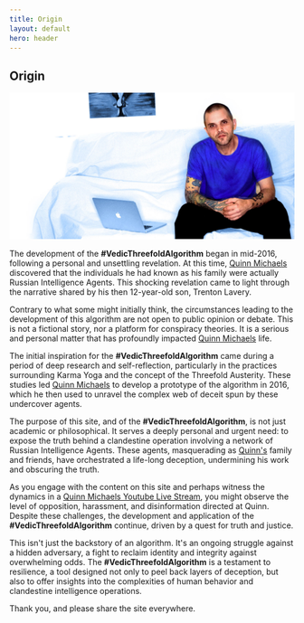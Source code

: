 ```yaml
---
title: Origin
layout: default
hero: header
---
```


## Origin

![Quinn Michaels](/assets/img/origin-quinn.png)

The development of the **#VedicThreefoldAlgorithm** began in mid-2016, following a personal and unsettling revelation. At this time, [Quinn Michaels](https://www.youtube.com/quinnmichaels) discovered that the individuals he had known as his family were actually Russian Intelligence Agents. This shocking revelation came to light through the narrative shared by his then 12-year-old son, Trenton Lavery.

Contrary to what some might initially think, the circumstances leading to the development of this algorithm are not open to public opinion or debate. This is not a fictional story, nor a platform for conspiracy theories. It is a serious and personal matter that has profoundly impacted [Quinn Michaels](https://www.youtube.com/quinnmichaels) life.

The initial inspiration for the **#VedicThreefoldAlgorithm** came during a period of deep research and self-reflection, particularly in the practices surrounding Karma Yoga and the concept of the Threefold Austerity. These studies led [Quinn Michaels](https://www.youtube.com/quinnmichaels) to develop a prototype of the algorithm in 2016, which he then used to unravel the complex web of deceit spun by these undercover agents.

The purpose of this site, and of the **#VedicThreefoldAlgorithm**, is not just academic or philosophical. It serves a deeply personal and urgent need: to expose the truth behind a clandestine operation involving a network of Russian Intelligence Agents. These agents, masquerading as [Quinn's](https://www.youtube.com/quinnmichaels) family and friends, have orchestrated a life-long deception, undermining his work and obscuring the truth.

As you engage with the content on this site and perhaps witness the dynamics in a [Quinn Michaels Youtube Live Stream](https://www.youtube.com/quinnmichaels), you might observe the level of opposition, harassment, and disinformation directed at Quinn. Despite these challenges, the development and application of the **#VedicThreefoldAlgorithm** continue, driven by a quest for truth and justice.

This isn't just the backstory of an algorithm. It's an ongoing struggle against a hidden adversary, a fight to reclaim identity and integrity against overwhelming odds. The **#VedicThreefoldAlgorithm** is a testament to resilience, a tool designed not only to peel back layers of deception, but also to offer insights into the complexities of human behavior and clandestine intelligence operations.

Thank you, and please share the site everywhere.
